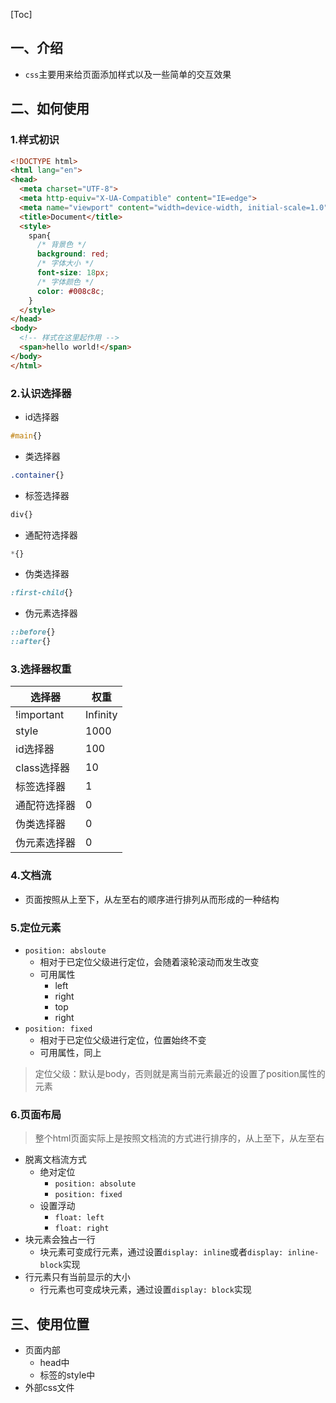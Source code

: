 [Toc]
## 一、介绍
* `css`主要用来给页面添加样式以及一些简单的交互效果
## 二、如何使用
### 1.样式初识
```html
<!DOCTYPE html>
<html lang="en">
<head>
  <meta charset="UTF-8">
  <meta http-equiv="X-UA-Compatible" content="IE=edge">
  <meta name="viewport" content="width=device-width, initial-scale=1.0">
  <title>Document</title>
  <style>
    span{
      /* 背景色 */
      background: red;
      /* 字体大小 */
      font-size: 18px;
      /* 字体颜色 */
      color: #008c8c;
    }
  </style>
</head>
<body>
  <!-- 样式在这里起作用 -->
  <span>hello world!</span>
</body>
</html>
```
### 2.认识选择器
* id选择器
```css
#main{}
```
* 类选择器
```css
.container{}
```
* 标签选择器
```css
div{}
```
* 通配符选择器
```css
*{}
```
* 伪类选择器
```css
:first-child{}
```
* 伪元素选择器
```css
::before{}
::after{}
```
### 3.选择器权重
|   选择器   | 权重     |
| ---- | ---- |
|   !important   | Infinity     |
|     style | 1000     |
|id选择器| 100     |
|class选择器| 10     |
|标签选择器|   1  |
|通配符选择器|0      |
|伪类选择器|0|
|伪元素选择器|0|
### 4.文档流
* 页面按照从上至下，从左至右的顺序进行排列从而形成的一种结构
### 5.定位元素
* `position: absloute`
  * 相对于已定位父级进行定位，会随着滚轮滚动而发生改变
  * 可用属性
    * left
    * right
    * top
    * right
* `position: fixed`
  * 相对于已定位父级进行定位，位置始终不变
  * 可用属性，同上
> 定位父级：默认是body，否则就是离当前元素最近的设置了position属性的元素
### 6.页面布局
> 整个html页面实际上是按照文档流的方式进行排序的，从上至下，从左至右
* 脱离文档流方式
  * 绝对定位
    * `position: absolute`
    * `position: fixed`
  * 设置浮动
    * `float: left`
    * `float: right`
* 块元素会独占一行
  * 块元素可变成行元素，通过设置`display: inline`或者`display: inline-block`实现 
* 行元素只有当前显示的大小
  * 行元素也可变成块元素，通过设置`display: block`实现
## 三、使用位置
* 页面内部
  * head中
  * 标签的style中
* 外部css文件